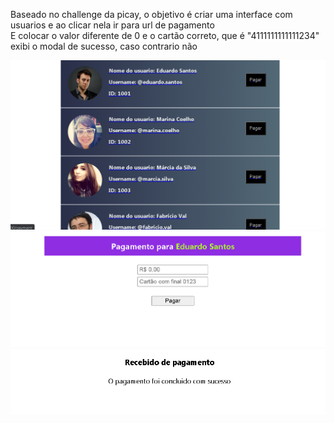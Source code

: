
Baseado no challenge da picay, o objetivo é criar uma interface com usuarios e ao clicar nela ir para url de pagamento<br>
E colocar o valor diferente de 0 e o cartão correto, que é "4111111111111234" exibi o modal de sucesso, caso contrario não

<img src="1.png"/>
<img src="2.png"/>
<img src="3.png"/>
